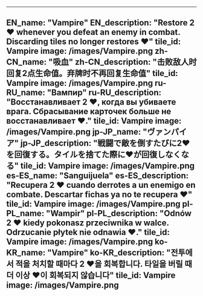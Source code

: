 ---

EN_name: "Vampire"
EN_description: "Restore 2 ❤️ whenever you defeat an enemy in combat. Discarding tiles no longer restores ❤️"
tile_id: Vampire
image: /images/Vampire.png
zh-CN_name: "吸血"
zh-CN_description: "击败敌人时回复2点生命值。弃牌时不再回复生命值"
tile_id: Vampire
image: /images/Vampire.png
ru-RU_name: "Вампир"
ru-RU_description: "Восстанавливает 2 ❤️, когда вы убиваете врага. Сбрасывание карточек больше не восстанавливает ❤️."
tile_id: Vampire
image: /images/Vampire.png
jp-JP_name: "ヴァンパイア"
jp-JP_description: "戦闘で敵を倒すたびに2❤️を回復する。タイルを捨てた際に❤️が回復しなくなる"
tile_id: Vampire
image: /images/Vampire.png
es-ES_name: "Sanguijuela"
es-ES_description: "Recupera 2 ❤️ cuando derrotes a un enemigo en combate. Descartar fichas ya no te recupera ❤️"
tile_id: Vampire
image: /images/Vampire.png
pl-PL_name: "Wampir"
pl-PL_description: "Odnów 2 ❤️ kiedy pokonasz przeciwnika w walce. Odrzucanie płytek nie odnawia ❤️."
tile_id: Vampire
image: /images/Vampire.png
ko-KR_name: "Vampire"
ko-KR_description: "전투에서 적을 처치할 때마다 2 ❤️을 회복합니다. 타일을 버릴 때 더 이상 ❤️이 회복되지 않습니다"
tile_id: Vampire
image: /images/Vampire.png
---
